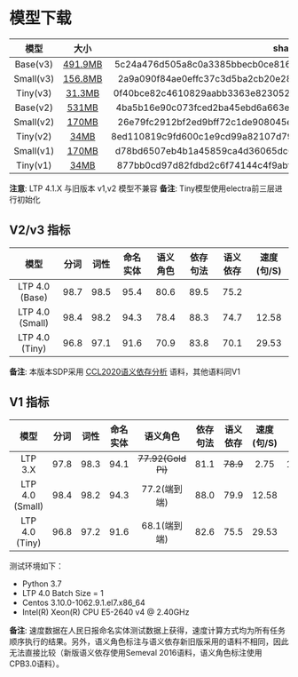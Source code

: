 # 模型下载

|   模型    |                      大小                       |                              sha256                              |
| :-------: | :---------------------------------------------: | :--------------------------------------------------------------: |
| Base(v3)  | [491.9MB](http://39.96.43.154/ltp/v3/base.tgz)  | 5c24a476d505a8c0a3385bbecb0ce816e876922450edf93e2d2bc6f3a01795ca |
| Small(v3) | [156.8MB](http://39.96.43.154/ltp/v3/small.tgz) | 2a9a090f84ae0effc37c3d5ba2cb20e2856b149b380eeeebc6f9b3808ad8e9e4 |
| Tiny(v3)  |  [31.3MB](http://39.96.43.154/ltp/v3/tiny.tgz)  | 0f40bce82c4610829aabb3363e82305289ced721cc846631907af3594bea453e |
| Base(v2)  |  [531MB](http://39.96.43.154/ltp/v2/base.tgz)   | 4ba5b16e90c073fced2ba45ebd6a663e78bf081f8a83a3d68582d53ce544ed3a |
| Small(v2) |  [170MB](http://39.96.43.154/ltp/v2/small.tgz)  | 26e79fc2912bf2ed9bff72c1de908045e471e4f520b1652f9db246bc38b7b6c6 |
| Tiny(v2)  |   [34MB](http://39.96.43.154/ltp/v2/tiny.tgz)   | 8ed110819c9fd600c1e9cd99a82107d79c804b93d0701055e9215b93035393ba |
| Small(v1) |  [170MB](http://39.96.43.154/ltp/v1/small.tgz)  | d78bd6507eb4b1a45859ca4d36065dc6ce69202a8fc0edfdce29934fd8307222 |
| Tiny(v1)  |   [34MB](http://39.96.43.154/ltp/v1/tiny.tgz)   | 877bb0cd97d82fdbd2c6f74144c4f9abf9e44ce79075cd17bde02abe314a1e49 |

**注意**: LTP 4.1.X 与旧版本 v1,v2 模型不兼容
**备注**: Tiny模型使用electra前三层进行初始化

## V2/v3 指标

|      模型       | 分词  | 词性  | 命名实体 | 语义角色 | 依存句法 | 语义依存 | 速度(句/S) |
| :-------------: | :---: | :---: | :------: | :------: | :------: | :------: | :--------: |
| LTP 4.0 (Base)  | 98.7  | 98.5  |   95.4   |   80.6   |   89.5   |   75.2   |            |
| LTP 4.0 (Small) | 98.4  | 98.2  |   94.3   |   78.4   |   88.3   |   74.7   |   12.58    |
| LTP 4.0 (Tiny)  | 96.8  | 97.1  |   91.6   |   70.9   |   83.8   |   70.1   |   29.53    |

**备注**: 本版本SDP采用 [CCL2020语义依存分析](http://ir.hit.edu.cn/sdp2020ccl) 语料，其他语料同V1

## V1 指标

|      模型       | 分词  | 词性  | 命名实体 |      语义角色      | 依存句法 | 语义依存 | 速度(句/S) | 模型大小 |
| :-------------: | :---: | :---: | :------: | :----------------: | :------: | :------: | :--------: | :------: |
|     LTP 3.X     | 97.8  | 98.3  |   94.1   | ~~77.92(Gold Pi)~~ |   81.1   | ~~78.9~~ |    2.75    |  1940M   |
| LTP 4.0 (Small) | 98.4  | 98.2  |   94.3   |    77.2(端到端)    |   88.0   |   79.9   |   12.58    |   171M   |
| LTP 4.0 (Tiny)  | 96.8  | 97.2  |   91.6   |    68.1(端到端)    |   82.6   |   75.5   |   29.53    |   34M    |

测试环境如下：

+ Python 3.7
+ LTP 4.0 Batch Size = 1
+ Centos 3.10.0-1062.9.1.el7.x86_64
+ Intel(R) Xeon(R) CPU E5-2640 v4 @ 2.40GHz

**备注**: 速度数据在人民日报命名实体测试数据上获得，速度计算方式均为所有任务顺序执行的结果。另外，语义角色标注与语义依存新旧版采用的语料不相同，因此无法直接比较（新版语义依存使用Semeval 2016语料，语义角色标注使用CPB3.0语料）。
